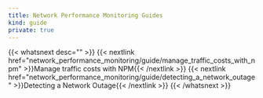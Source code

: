 ```yaml
---
title: Network Performance Monitoring Guides
kind: guide
private: true
---
```


{{< whatsnext desc="" >}}
    {{< nextlink href="network_performance_monitoring/guide/manage_traffic_costs_with_npm" >}}Manage traffic costs with NPM{{< /nextlink >}}
    {{< nextlink href="network_performance_monitoring/guide/detecting_a_network_outage" >}}Detecting a Network Outage{{< /nextlink >}}
{{< /whatsnext >}}